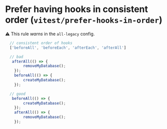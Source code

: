# Prefer having hooks in consistent order (`vitest/prefer-hooks-in-order`)

⚠️ This rule _warns_ in the `all-legacy` config.

<!-- end auto-generated rule header -->

```js 
  // consistent order of hooks
  ['beforeAll', 'beforeEach', 'afterEach', 'afterAll']
```

```js
  // bad
   afterAll(() => {
		removeMyDatabase();
	});
	beforeAll(() => {
		createMyDatabase();
	});
```

```js
  // good
   beforeAll(() => {
		createMyDatabase();
	});
	afterAll(() => {
		removeMyDatabase();
	});
```
